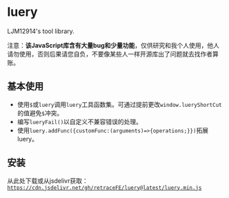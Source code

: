 # luery
LJM12914's tool library.

注意：**该JavaScript库含有大量bug和少量功能**，仅供研究和我个人使用，他人请勿使用，否则后果请您自负，不要像某些人一样开源库出了问题就去找作者算账。

## 基本使用
- 使用`$`或`luery`调用`luery`工具函数集。可通过提前更改`window.lueryShortCut`的值避免`$`冲突。
- 编写`lueryFail()`以自定义不兼容错误的处理。
- 使用`luery.addFunc({customFunc:(arguments)=>{operations;}})`拓展luery。

## 安装
从此处下载或从jsdelivr获取：[`https://cdn.jsdelivr.net/gh/retraceFE/luery@latest/luery.min.js`](https://cdn.jsdelivr.net/gh/retraceFE/luery@latest/luery.min.js)
